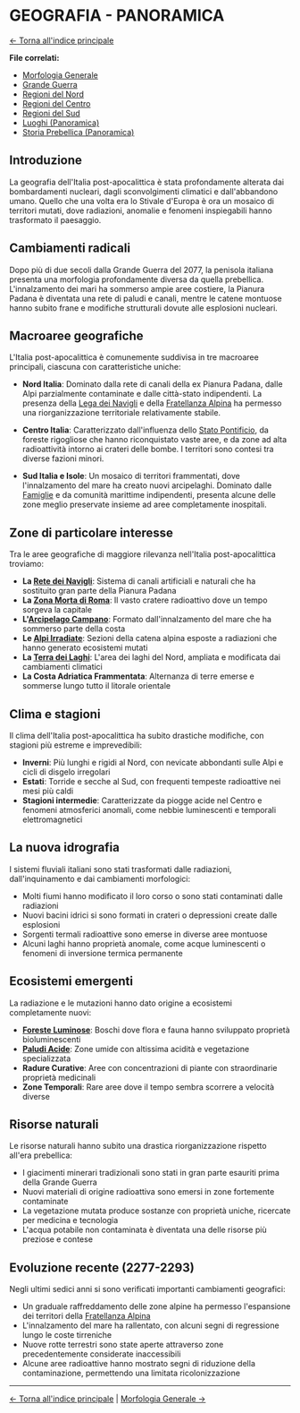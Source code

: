 # GEOGRAFIA - PANORAMICA

[← Torna all'indice principale](../01.0-indice-principale.md)

**File correlati:**
- [Morfologia Generale](03.1-morfologia-generale.md)
- [Grande Guerra](03.2-grande-guerra.md)
- [Regioni del Nord](03.3-regioni-nord.md)
- [Regioni del Centro](03.4-regioni-centro.md)
- [Regioni del Sud](03.5-regioni-sud.md)
- [Luoghi (Panoramica)](../06-luoghi/06.0-luoghi-panoramica.md)
- [Storia Prebellica (Panoramica)](../02-storia/02.0-situazione-prebellica-panoramica.md)

## Introduzione

La geografia dell'Italia post-apocalittica è stata profondamente alterata dai bombardamenti nucleari, dagli sconvolgimenti climatici e dall'abbandono umano. Quello che una volta era lo Stivale d'Europa è ora un mosaico di territori mutati, dove radiazioni, anomalie e fenomeni inspiegabili hanno trasformato il paesaggio.

## Cambiamenti radicali

Dopo più di due secoli dalla Grande Guerra del 2077, la penisola italiana presenta una morfologia profondamente diversa da quella prebellica. L'innalzamento dei mari ha sommerso ampie aree costiere, la Pianura Padana è diventata una rete di paludi e canali, mentre le catene montuose hanno subito frane e modifiche strutturali dovute alle esplosioni nucleari.

## Macroaree geografiche

L'Italia post-apocalittica è comunemente suddivisa in tre macroaree principali, ciascuna con caratteristiche uniche:

- **Nord Italia**: Dominato dalla rete di canali della ex Pianura Padana, dalle Alpi parzialmente contaminate e dalle città-stato indipendenti. La presenza della [Lega dei Navigli](../05-fazioni/05.3-lega-navigli.md) e della [Fratellanza Alpina](../05-fazioni/05.4-fratellanza-alpina.md) ha permesso una riorganizzazione territoriale relativamente stabile.

- **Centro Italia**: Caratterizzato dall'influenza dello [Stato Pontificio](../05-fazioni/05.1-stato-pontificio.md), da foreste rigogliose che hanno riconquistato vaste aree, e da zone ad alta radioattività intorno ai crateri delle bombe. I territori sono contesi tra diverse fazioni minori.

- **Sud Italia e Isole**: Un mosaico di territori frammentati, dove l'innalzamento del mare ha creato nuovi arcipelaghi. Dominato dalle [Famiglie](../05-fazioni/05.5-famiglie.md) e da comunità marittime indipendenti, presenta alcune delle zone meglio preservate insieme ad aree completamente inospitali.

## Zone di particolare interesse

Tra le aree geografiche di maggiore rilevanza nell'Italia post-apocalittica troviamo:

- **La [Rete dei Navigli](03.3-regioni-nord.md#la-rete-dei-navigli)**: Sistema di canali artificiali e naturali che ha sostituito gran parte della Pianura Padana
- **La [Zona Morta di Roma](03.4-regioni-centro.md#la-zona-morta-di-roma)**: Il vasto cratere radioattivo dove un tempo sorgeva la capitale
- **L'[Arcipelago Campano](03.5-regioni-sud.md#larcipelago-campano)**: Formato dall'innalzamento del mare che ha sommerso parte della costa
- **Le [Alpi Irradiate](03.3-regioni-nord.md#le-alpi-irradiate)**: Sezioni della catena alpina esposte a radiazioni che hanno generato ecosistemi mutati
- **La [Terra dei Laghi](03.3-regioni-nord.md#la-terra-dei-laghi)**: L'area dei laghi del Nord, ampliata e modificata dai cambiamenti climatici
- **La Costa Adriatica Frammentata**: Alternanza di terre emerse e sommerse lungo tutto il litorale orientale

## Clima e stagioni

Il clima dell'Italia post-apocalittica ha subito drastiche modifiche, con stagioni più estreme e imprevedibili:

- **Inverni**: Più lunghi e rigidi al Nord, con nevicate abbondanti sulle Alpi e cicli di disgelo irregolari
- **Estati**: Torride e secche al Sud, con frequenti tempeste radioattive nei mesi più caldi
- **Stagioni intermedie**: Caratterizzate da piogge acide nel Centro e fenomeni atmosferici anomali, come nebbie luminescenti e temporali elettromagnetici

## La nuova idrografia

I sistemi fluviali italiani sono stati trasformati dalle radiazioni, dall'inquinamento e dai cambiamenti morfologici:

- Molti fiumi hanno modificato il loro corso o sono stati contaminati dalle radiazioni
- Nuovi bacini idrici si sono formati in crateri o depressioni create dalle esplosioni
- Sorgenti termali radioattive sono emerse in diverse aree montuose
- Alcuni laghi hanno proprietà anomale, come acque luminescenti o fenomeni di inversione termica permanente

## Ecosistemi emergenti

La radiazione e le mutazioni hanno dato origine a ecosistemi completamente nuovi:

- **[Foreste Luminose](03.4-regioni-centro.md#le-foreste-mutate)**: Boschi dove flora e fauna hanno sviluppato proprietà bioluminescenti
- **[Paludi Acide](03.3-regioni-nord.md#la-grande-palude)**: Zone umide con altissima acidità e vegetazione specializzata
- **Radure Curative**: Aree con concentrazioni di piante con straordinarie proprietà medicinali
- **Zone Temporali**: Rare aree dove il tempo sembra scorrere a velocità diverse

## Risorse naturali

Le risorse naturali hanno subito una drastica riorganizzazione rispetto all'era prebellica:

- I giacimenti minerari tradizionali sono stati in gran parte esauriti prima della Grande Guerra
- Nuovi materiali di origine radioattiva sono emersi in zone fortemente contaminate
- La vegetazione mutata produce sostanze con proprietà uniche, ricercate per medicina e tecnologia
- L'acqua potabile non contaminata è diventata una delle risorse più preziose e contese

## Evoluzione recente (2277-2293)

Negli ultimi sedici anni si sono verificati importanti cambiamenti geografici:

- Un graduale raffreddamento delle zone alpine ha permesso l'espansione dei territori della [Fratellanza Alpina](../05-fazioni/05.4-fratellanza-alpina.md)
- L'innalzamento del mare ha rallentato, con alcuni segni di regressione lungo le coste tirreniche
- Nuove rotte terrestri sono state aperte attraverso zone precedentemente considerate inaccessibili
- Alcune aree radioattive hanno mostrato segni di riduzione della contaminazione, permettendo una limitata ricolonizzazione

---

[← Torna all'indice principale](../01.0-indice-principale.md) | [Morfologia Generale →](03.1-morfologia-generale.md)